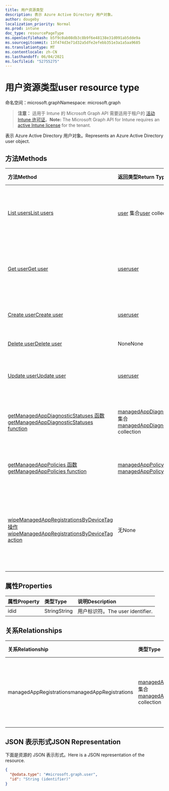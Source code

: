 ```yaml
---
title: 用户资源类型
description: 表示 Azure Active Directory 用户对象。
author: dougeby
localization_priority: Normal
ms.prod: intune
doc_type: resourcePageType
ms.openlocfilehash: b5f9c0ab08db3c8b9f6e48138e31d091ab5dde9a
ms.sourcegitcommit: 13f474d3e71d32a5dfe2efebb351e3a1a5aa9685
ms.translationtype: MT
ms.contentlocale: zh-CN
ms.lasthandoff: 06/04/2021
ms.locfileid: "52755275"
---
```

# <a name="user-resource-type"></a><span data-ttu-id="92adf-103">用户资源类型</span><span class="sxs-lookup"><span data-stu-id="92adf-103">user resource type</span></span>

<span data-ttu-id="92adf-104">命名空间：microsoft.graph</span><span class="sxs-lookup"><span data-stu-id="92adf-104">Namespace: microsoft.graph</span></span>

> <span data-ttu-id="92adf-105">**注意：** 适用于 Intune 的 Microsoft Graph API 需要适用于租户的 [活动 Intune 许可证](https://go.microsoft.com/fwlink/?linkid=839381)。</span><span class="sxs-lookup"><span data-stu-id="92adf-105">**Note:** The Microsoft Graph API for Intune requires an [active Intune license](https://go.microsoft.com/fwlink/?linkid=839381) for the tenant.</span></span>

<span data-ttu-id="92adf-106">表示 Azure Active Directory 用户对象。</span><span class="sxs-lookup"><span data-stu-id="92adf-106">Represents an Azure Active Directory user object.</span></span>

## <a name="methods"></a><span data-ttu-id="92adf-107">方法</span><span class="sxs-lookup"><span data-stu-id="92adf-107">Methods</span></span>
|<span data-ttu-id="92adf-108">方法</span><span class="sxs-lookup"><span data-stu-id="92adf-108">Method</span></span>|<span data-ttu-id="92adf-109">返回类型</span><span class="sxs-lookup"><span data-stu-id="92adf-109">Return Type</span></span>|<span data-ttu-id="92adf-110">说明</span><span class="sxs-lookup"><span data-stu-id="92adf-110">Description</span></span>|
|:---|:---|:---|
|[<span data-ttu-id="92adf-111">List users</span><span class="sxs-lookup"><span data-stu-id="92adf-111">List users</span></span>](../api/intune-mam-user-list.md)|<span data-ttu-id="92adf-112">[user](../resources/intune-mam-user.md) 集合</span><span class="sxs-lookup"><span data-stu-id="92adf-112">[user](../resources/intune-mam-user.md) collection</span></span>|<span data-ttu-id="92adf-113">列出 [user](../resources/intune-mam-user.md) 对象的属性和关系。</span><span class="sxs-lookup"><span data-stu-id="92adf-113">List properties and relationships of the [user](../resources/intune-mam-user.md) objects.</span></span>|
|[<span data-ttu-id="92adf-114">Get user</span><span class="sxs-lookup"><span data-stu-id="92adf-114">Get user</span></span>](../api/intune-mam-user-get.md)|[<span data-ttu-id="92adf-115">user</span><span class="sxs-lookup"><span data-stu-id="92adf-115">user</span></span>](../resources/intune-mam-user.md)|<span data-ttu-id="92adf-116">读取 [user](../resources/intune-mam-user.md) 对象的属性和关系。</span><span class="sxs-lookup"><span data-stu-id="92adf-116">Read properties and relationships of the [user](../resources/intune-mam-user.md) object.</span></span>|
|[<span data-ttu-id="92adf-117">Create user</span><span class="sxs-lookup"><span data-stu-id="92adf-117">Create user</span></span>](../api/intune-mam-user-create.md)|[<span data-ttu-id="92adf-118">user</span><span class="sxs-lookup"><span data-stu-id="92adf-118">user</span></span>](../resources/intune-mam-user.md)|<span data-ttu-id="92adf-119">创建新的 [user](../resources/intune-mam-user.md) 对象。</span><span class="sxs-lookup"><span data-stu-id="92adf-119">Create a new [user](../resources/intune-mam-user.md) object.</span></span>|
|[<span data-ttu-id="92adf-120">Delete user</span><span class="sxs-lookup"><span data-stu-id="92adf-120">Delete user</span></span>](../api/intune-mam-user-delete.md)|<span data-ttu-id="92adf-121">None</span><span class="sxs-lookup"><span data-stu-id="92adf-121">None</span></span>|<span data-ttu-id="92adf-122">删除 [user](../resources/intune-mam-user.md)。</span><span class="sxs-lookup"><span data-stu-id="92adf-122">Deletes a [user](../resources/intune-mam-user.md).</span></span>|
|[<span data-ttu-id="92adf-123">Update user</span><span class="sxs-lookup"><span data-stu-id="92adf-123">Update user</span></span>](../api/intune-mam-user-update.md)|[<span data-ttu-id="92adf-124">user</span><span class="sxs-lookup"><span data-stu-id="92adf-124">user</span></span>](../resources/intune-mam-user.md)|<span data-ttu-id="92adf-125">更新 [user](../resources/intune-mam-user.md) 对象的属性。</span><span class="sxs-lookup"><span data-stu-id="92adf-125">Update the properties of a [user](../resources/intune-mam-user.md) object.</span></span>|
|[<span data-ttu-id="92adf-126">getManagedAppDiagnosticStatuses 函数</span><span class="sxs-lookup"><span data-stu-id="92adf-126">getManagedAppDiagnosticStatuses function</span></span>](../api/intune-mam-user-getmanagedappdiagnosticstatuses.md)|<span data-ttu-id="92adf-127">[managedAppDiagnosticStatus](../resources/intune-mam-managedappdiagnosticstatus.md) 集合</span><span class="sxs-lookup"><span data-stu-id="92adf-127">[managedAppDiagnosticStatus](../resources/intune-mam-managedappdiagnosticstatus.md) collection</span></span>|<span data-ttu-id="92adf-128">获取给定用户的诊断验证状态。</span><span class="sxs-lookup"><span data-stu-id="92adf-128">Gets diagnostics validation status for a given user.</span></span>|
|[<span data-ttu-id="92adf-129">getManagedAppPolicies 函数</span><span class="sxs-lookup"><span data-stu-id="92adf-129">getManagedAppPolicies function</span></span>](../api/intune-mam-user-getmanagedapppolicies.md)|<span data-ttu-id="92adf-130">[managedAppPolicy](../resources/intune-mam-managedapppolicy.md) 集合</span><span class="sxs-lookup"><span data-stu-id="92adf-130">[managedAppPolicy](../resources/intune-mam-managedapppolicy.md) collection</span></span>|<span data-ttu-id="92adf-131">获取给定用户的应用限制。</span><span class="sxs-lookup"><span data-stu-id="92adf-131">Gets app restrictions for a given user.</span></span>|
|[<span data-ttu-id="92adf-132">wipeManagedAppRegistrationsByDeviceTag 操作</span><span class="sxs-lookup"><span data-stu-id="92adf-132">wipeManagedAppRegistrationsByDeviceTag action</span></span>](../api/intune-mam-user-wipemanagedappregistrationsbydevicetag.md)|<span data-ttu-id="92adf-133">无</span><span class="sxs-lookup"><span data-stu-id="92adf-133">None</span></span>|<span data-ttu-id="92adf-134">对含有指定设备标记的应用注册发布擦除操作。</span><span class="sxs-lookup"><span data-stu-id="92adf-134">Issues a wipe operation on an app registration with specified device tag.</span></span>|

## <a name="properties"></a><span data-ttu-id="92adf-135">属性</span><span class="sxs-lookup"><span data-stu-id="92adf-135">Properties</span></span>
|<span data-ttu-id="92adf-136">属性</span><span class="sxs-lookup"><span data-stu-id="92adf-136">Property</span></span>|<span data-ttu-id="92adf-137">类型</span><span class="sxs-lookup"><span data-stu-id="92adf-137">Type</span></span>|<span data-ttu-id="92adf-138">说明</span><span class="sxs-lookup"><span data-stu-id="92adf-138">Description</span></span>|
|:---|:---|:---|
|<span data-ttu-id="92adf-139">id</span><span class="sxs-lookup"><span data-stu-id="92adf-139">id</span></span>|<span data-ttu-id="92adf-140">String</span><span class="sxs-lookup"><span data-stu-id="92adf-140">String</span></span>|<span data-ttu-id="92adf-141">用户标识符。</span><span class="sxs-lookup"><span data-stu-id="92adf-141">The user identifier.</span></span>|

## <a name="relationships"></a><span data-ttu-id="92adf-142">关系</span><span class="sxs-lookup"><span data-stu-id="92adf-142">Relationships</span></span>
|<span data-ttu-id="92adf-143">关系</span><span class="sxs-lookup"><span data-stu-id="92adf-143">Relationship</span></span>|<span data-ttu-id="92adf-144">类型</span><span class="sxs-lookup"><span data-stu-id="92adf-144">Type</span></span>|<span data-ttu-id="92adf-145">说明</span><span class="sxs-lookup"><span data-stu-id="92adf-145">Description</span></span>|
|:---|:---|:---|
|<span data-ttu-id="92adf-146">managedAppRegistrations</span><span class="sxs-lookup"><span data-stu-id="92adf-146">managedAppRegistrations</span></span>|<span data-ttu-id="92adf-147">[managedAppRegistration](../resources/intune-mam-managedappregistration.md) 集合</span><span class="sxs-lookup"><span data-stu-id="92adf-147">[managedAppRegistration](../resources/intune-mam-managedappregistration.md) collection</span></span>|<span data-ttu-id="92adf-148">属于用户的零个或多个托管的应用注册。</span><span class="sxs-lookup"><span data-stu-id="92adf-148">Zero or more managed app registrations that belong to the user.</span></span>|

## <a name="json-representation"></a><span data-ttu-id="92adf-149">JSON 表示形式</span><span class="sxs-lookup"><span data-stu-id="92adf-149">JSON Representation</span></span>
<span data-ttu-id="92adf-150">下面是资源的 JSON 表示形式。</span><span class="sxs-lookup"><span data-stu-id="92adf-150">Here is a JSON representation of the resource.</span></span>
<!-- {
  "blockType": "resource",
  "keyProperty": "id",
  "@odata.type": "microsoft.graph.user"
}
-->
``` json
{
  "@odata.type": "#microsoft.graph.user",
  "id": "String (identifier)"
}
```




